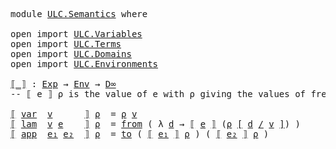 <pre class="Agda">
<a id="14" class="Keyword">module</a> <a id="21" href="ULC.Semantics.html" class="Module">ULC.Semantics</a> <a id="35" class="Keyword">where</a>

<a id="42" class="Keyword">open</a> <a id="47" class="Keyword">import</a> <a id="54" href="ULC.Variables.html" class="Module">ULC.Variables</a>
<a id="68" class="Keyword">open</a> <a id="73" class="Keyword">import</a> <a id="80" href="ULC.Terms.html" class="Module">ULC.Terms</a>
<a id="90" class="Keyword">open</a> <a id="95" class="Keyword">import</a> <a id="102" href="ULC.Domains.html" class="Module">ULC.Domains</a>
<a id="114" class="Keyword">open</a> <a id="119" class="Keyword">import</a> <a id="126" href="ULC.Environments.html" class="Module">ULC.Environments</a>

<a id="⟦_⟧"></a><a id="144" href="ULC.Semantics.html#144" class="Function Operator">⟦_⟧</a> <a id="148" class="Symbol">:</a> <a id="150" href="ULC.Terms.html#70" class="Datatype">Exp</a> <a id="154" class="Symbol">→</a> <a id="156" href="ULC.Environments.html#140" class="Function">Env</a> <a id="160" class="Symbol">→</a> <a id="162" href="ULC.Domains.html#153" class="Postulate">D∞</a>
<a id="165" class="Comment">-- ⟦ e ⟧ ρ is the value of e with ρ giving the values of free variables </a>

<a id="239" href="ULC.Semantics.html#144" class="Function Operator">⟦</a> <a id="241" href="ULC.Terms.html#88" class="InductiveConstructor Operator">var</a>  <a id="246" href="ULC.Semantics.html#246" class="Bound">v</a>      <a id="253" href="ULC.Semantics.html#144" class="Function Operator">⟧</a> <a id="255" href="ULC.Semantics.html#255" class="Bound">ρ</a>  <a id="258" class="Symbol">=</a> <a id="260" href="ULC.Semantics.html#255" class="Bound">ρ</a> <a id="262" href="ULC.Semantics.html#246" class="Bound">v</a>
<a id="264" href="ULC.Semantics.html#144" class="Function Operator">⟦</a> <a id="266" href="ULC.Terms.html#134" class="InductiveConstructor">lam</a>  <a id="271" href="ULC.Semantics.html#271" class="Bound">v</a> <a id="273" href="ULC.Semantics.html#273" class="Bound">e</a>    <a id="278" href="ULC.Semantics.html#144" class="Function Operator">⟧</a> <a id="280" href="ULC.Semantics.html#280" class="Bound">ρ</a>  <a id="283" class="Symbol">=</a> <a id="285" href="Function.Bundles.html#7418" class="Field">from</a> <a id="290" class="Symbol">(</a> <a id="292" class="Symbol">λ</a> <a id="294" href="ULC.Semantics.html#294" class="Bound">d</a> <a id="296" class="Symbol">→</a> <a id="298" href="ULC.Semantics.html#144" class="Function Operator">⟦</a> <a id="300" href="ULC.Semantics.html#273" class="Bound">e</a> <a id="302" href="ULC.Semantics.html#144" class="Function Operator">⟧</a> <a id="304" class="Symbol">(</a><a id="305" href="ULC.Semantics.html#280" class="Bound">ρ</a> <a id="307" href="ULC.Environments.html#174" class="Function Operator">[</a> <a id="309" href="ULC.Semantics.html#294" class="Bound">d</a> <a id="311" href="ULC.Environments.html#174" class="Function Operator">/</a> <a id="313" href="ULC.Semantics.html#271" class="Bound">v</a> <a id="315" href="ULC.Environments.html#174" class="Function Operator">]</a><a id="316" class="Symbol">)</a> <a id="318" class="Symbol">)</a>
<a id="320" href="ULC.Semantics.html#144" class="Function Operator">⟦</a> <a id="322" href="ULC.Terms.html#184" class="InductiveConstructor">app</a>  <a id="327" href="ULC.Semantics.html#327" class="Bound">e₁</a> <a id="330" href="ULC.Semantics.html#330" class="Bound">e₂</a>  <a id="334" href="ULC.Semantics.html#144" class="Function Operator">⟧</a> <a id="336" href="ULC.Semantics.html#336" class="Bound">ρ</a>  <a id="339" class="Symbol">=</a> <a id="341" href="Function.Bundles.html#7394" class="Field">to</a> <a id="344" class="Symbol">(</a> <a id="346" href="ULC.Semantics.html#144" class="Function Operator">⟦</a> <a id="348" href="ULC.Semantics.html#327" class="Bound">e₁</a> <a id="351" href="ULC.Semantics.html#144" class="Function Operator">⟧</a> <a id="353" href="ULC.Semantics.html#336" class="Bound">ρ</a> <a id="355" class="Symbol">)</a> <a id="357" class="Symbol">(</a> <a id="359" href="ULC.Semantics.html#144" class="Function Operator">⟦</a> <a id="361" href="ULC.Semantics.html#330" class="Bound">e₂</a> <a id="364" href="ULC.Semantics.html#144" class="Function Operator">⟧</a> <a id="366" href="ULC.Semantics.html#336" class="Bound">ρ</a> <a id="368" class="Symbol">)</a>
</pre>